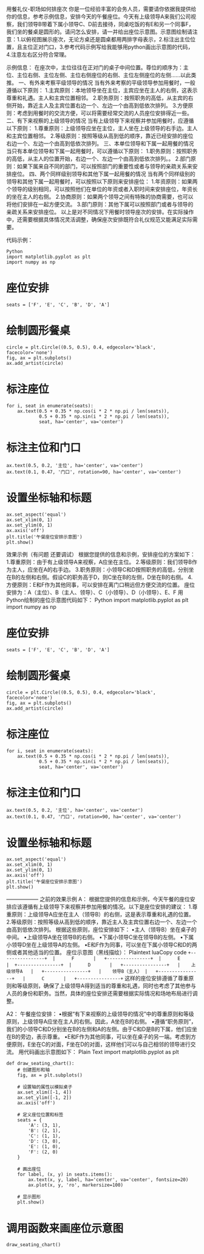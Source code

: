 用餐礼仪-职场如何排座次
你是一位经验丰富的会务人员，需要请你依据我提供给你的信息，参考示例信息，安排今天的午餐座位。今天有上级领导A来我们公司视察，我们领导B带着下属小领导C、D前去接待，同桌吃饭的有E和另一个同事F，我们坐的餐桌是圆形的。请问怎么安排，请一并给出座位示意图。示意图绘制请注意：1.以俯视图展示座次，无论方桌还是圆桌都用两排字母表示，2.标注出主位位置，且主位正对门口，3.参考代码示例写给我能够用python画出示意图的代码，4.注意左右区分符合常理。

示例信息：
在座次中，主位往往在正对门的桌子中间位置。尊位的顺序为：主位、主位右侧、主位左侧、主位右侧座位的右侧、主位左侧座位的左侧……以此类推。
一、有外来考察平级领导的情况
当有外来考察的平级领导参加用餐时，一般遵循以下原则：
1.主宾原则：本地领导坐在主位，主宾应坐在主人的右侧，这表示尊重和礼遇。主人和主宾位置相邻。
2.职务原则：按照职务的高低，从主宾的右侧开始，靠近主人及主宾位置右边一个、左边一个由高到低依次排列。
3.方便原则：考虑到用餐时的交流方便，可以将需要经常交流的人员座位安排得近一些。
二、有下来视察的上级领导的情况
当有上级领导下来视察并参加用餐时，应遵循以下原则：
1.尊重原则：上级领导应坐在主位，主人坐在上级领导的右手边。主人和主宾位置相邻。
2.等级原则：按照等级从高到低的顺序，靠近已经安排的座位右边一个、左边一个由高到低依次排列。
三、本单位领导和下属一起用餐的情况
当只有本单位领导和下属一起用餐时，可以遵循以下原则：
1.职务原则：按照职务的高低，从主人的位置开始，右边一个、左边一个由高到低依次排列。。
2.部门原则：如果下属来自不同的部门，可以按照部门的重要性或者与领导的亲疏关系来安排座位。
四、两个同样级别领导和其他下属一起用餐的情况
当有两个同样级别的领导和其他下属一起用餐时，可以按照以下原则来安排座位：
1.年资原则：如果两个领导的级别相同，可以按照他们在单位的年资或者入职时间来安排座位，年资长的坐在主人的右侧。
2.协商原则：如果两个领导之间有特殊的协商需要，也可以将他们安排在一起方便交流。
3.部门原则：其他下属可以按照部门或者与领导的亲疏关系来安排座位。
以上是对不同情况下用餐时领导座次的安排。在实际操作中，还需要根据具体情况灵活调整，确保座次安排既符合礼仪规范又能满足实际需要。

代码示例：

    Python
    import matplotlib.pyplot as plt  
    import numpy as np  


# 座位安排  
    seats = ['F', 'E', 'C', 'B', 'D', 'A']  

# 绘制圆形餐桌  
    circle = plt.Circle((0.5, 0.5), 0.4, edgecolor='black',     facecolor='none')  
    fig, ax = plt.subplots()  
    ax.add_artist(circle)  

# 标注座位  
    for i, seat in enumerate(seats):  
        ax.text(0.5 + 0.35 * np.cos(i * 2 * np.pi / len(seats)),  
                0.5 + 0.35 * np.sin(i * 2 * np.pi / len(seats)),  
                seat, ha='center', va='center')  

# 标注主位和门口  
    ax.text(0.5, 0.2, '主位', ha='center', va='center')  
    ax.text(0.1, 0.47, '门口', rotation=90, ha='center', va='center')  

# 设置坐标轴和标题  
    ax.set_aspect('equal')  
    ax.set_xlim(0, 1)  
    ax.set_ylim(0, 1)  
    ax.axis('off')  
    plt.title('午餐座位安排示意图')  
    plt.show()



效果示例（有问题 还要调试）
根据您提供的信息和示例，安排座位的方案如下：
1.尊重原则：由于有上级领导A来视察，A应坐在主位。
2.等级原则：我们领导B作为主人，应坐在A的右手边。
3.职务原则：小领导C和D按照职务的高低，分别坐在B的左侧和右侧。假设C的职务高于D，则C坐在B的左侧，D坐在B的右侧。
4.方便原则：E和F作为其他同事，可以安排在离门口稍远但方便交流的位置。
座位安排为：A（主位）、B（主人、领导）、C（小领导）、D（小领导）、E、F
用Python绘制的座位示意图代码如下：
Python
import matplotlib.pyplot as plt  
import numpy as np  

# 座位安排  
    seats = ['F', 'E', 'C', 'B', 'D', 'A']  

# 绘制圆形餐桌  
    circle = plt.Circle((0.5, 0.5), 0.4, edgecolor='black', facecolor='none')  
    fig, ax = plt.subplots()  
    ax.add_artist(circle)  

# 标注座位  
    for i, seat in enumerate(seats):  
        ax.text(0.5 + 0.35 * np.cos(i * 2 * np.pi / len(seats)),  
                0.5 + 0.35 * np.sin(i * 2 * np.pi / len(seats)),  
                seat, ha='center', va='center')  

# 标注主位和门口  
    ax.text(0.5, 0.2, '主位', ha='center', va='center')  
    ax.text(0.1, 0.47, '门口', rotation=90, ha='center', va='center')  

# 设置坐标轴和标题  
    ax.set_aspect('equal')  
    ax.set_xlim(0, 1)  
    ax.set_ylim(0, 1)  
    ax.axis('off')  
    plt.title('午餐座位安排示意图')  
    plt.show()



——————
之前的效果示例
A：
根据您提供的信息和示例，今天午餐的座位安排应该遵循有上级领导下来视察并参加用餐的情况。以下是座位安排的建议：
1.尊重原则：上级领导A应坐在主人（领导B）的右侧，这是表示尊重和礼遇的位置。
2.等级原则：按照等级从高到低的顺序，靠近主人及主宾位置右边一个、左边一个由高到低依次排列。
根据这些原则，座位安排如下：
•主人（领导B）坐在桌子的中间。
•上级领导A坐在领导B的右侧。
•下属小领导C坐在领导B的左侧。
•下属小领导D坐在上级领导A的左侧。
•E和F作为同事，可以坐在下属小领导C和D的两侧或者其他适当的位置。
座位示意图（黑线描绘）：
Plaintext
luaCopy code 
`+----------------+ 
 |      F       |  
 +----------------+ 
 |      E       | 
 +----------------+ 
 |      D       |  
 +----------------+  
 |    上级领导A   |  
 +----------------+  
 |    领导B（主人） |  
 +----------------+  
 |      C       |  
 +----------------+`
这样的座位安排遵循了尊重原则和等级原则，确保了上级领导A得到适当的尊重和礼遇，同时也考虑了其他参与人员的身份和职务。当然，具体的座位安排还需要根据实际情况和场地布局进行调整。



A2：
午餐座位安排：
•根据“有下来视察的上级领导的情况”中的尊重原则和等级原则，上级领导A应坐在主人的右侧。因此，A坐在B的右侧。
•遵循“职务原则”，我们的小领导C和D分别坐在B的左侧和A的左侧。由于C和D是B的下属，他们应坐在B的旁边，表示尊重。
•E和F作为其他同事，可以坐在桌子的另一端。考虑到方便原则，E坐在C的对面，F坐在D的对面，这样他们可以与自己相邻的领导进行交流。
用代码画出示意图如下：
    Plain Text
    import matplotlib.pyplot as plt  

    def draw_seating_chart():  
        # 创建图形和轴  
        fig, ax = plt.subplots()  
    
        # 设置轴的属性以模拟桌子  
        ax.set_xlim([-1, 4])  
        ax.set_ylim([-1, 2])  
        ax.axis('off')  
    
        # 定义座位位置和标签  
        seats = {  
            'A': (3, 1),  
            'B': (2, 1),  
            'C': (1, 1),  
            'D': (3, 0),  
            'E': (1, 0),  
            'F': (2, 0)  
        }  
    
        # 画出座位  
        for label, (x, y) in seats.items():  
            ax.text(x, y, label, ha='center', va='center', fontsize=20)  
            ax.plot(x, y, 'ro', markersize=100)  
    
        # 显示图形  
        plt.show()  

# 调用函数来画座位示意图  
    draw_seating_chart()

